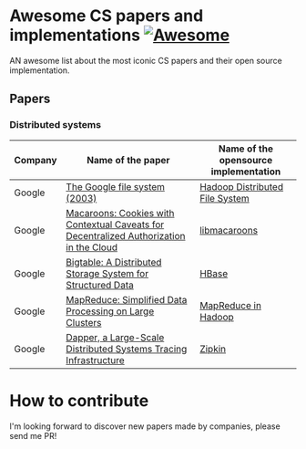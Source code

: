 # Awesome CS papers and implementations [![Awesome](https://cdn.rawgit.com/sindresorhus/awesome/d7305f38d29fed78fa85652e3a63e154dd8e8829/media/badge.svg)](https://github.com/sindresorhus/awesome)

AN awesome list about the most iconic CS papers and their open source implementation.

## Papers

### Distributed systems

| Company | Name of the paper   |  Name of the opensource implementation  |
| ------------- | ------------- | ---------------- |
| Google | [The Google file system (2003)](https://research.google.com/archive/gfs-sosp2003.pdf)  |[Hadoop Distributed File System](https://hadoop.apache.org/docs/r1.2.1/hdfs_design.html)  |
| Google |  [Macaroons: Cookies with Contextual Caveats for Decentralized Authorization in the Cloud](https://research.google.com/pubs/archive/41892.pdf) | [libmacaroons](https://github.com/rescrv/libmacaroons)
| Google |  [Bigtable: A Distributed Storage System for Structured Data](https://static.googleusercontent.com/media/research.google.com/fr//archive/bigtable-osdi06.pdf) | [HBase](https://hbase.apache.org)
| Google |  [MapReduce: Simplified Data Processing on Large Clusters](https://static.googleusercontent.com/media/research.google.com/fr//archive/mapreduce-osdi04.pdf) | [MapReduce in Hadoop](https://hadoop.apache.org/docs/r1.2.1/mapred_tutorial.html)
| Google | [Dapper, a Large-Scale Distributed Systems Tracing Infrastructure](https://static.googleusercontent.com/media/research.google.com/fr//pubs/archive/36356.pdf) | [Zipkin](http://zipkin.io/)

# How to contribute

I'm looking forward to discover new papers made by companies, please send me PR!
